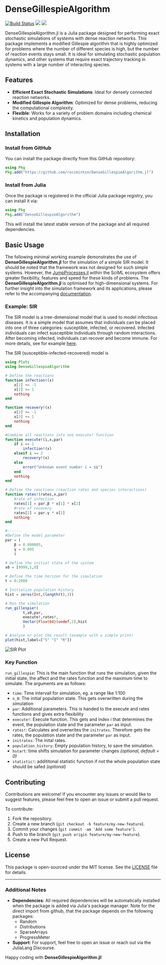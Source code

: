 # DenseGillespieAlgorithm

[![Build Status](https://github.com/roccminton/DenseGillespieAlgorithm.jl/actions/workflows/CI.yml/badge.svg?branch=main)](https://github.com/roccminton/DenseGillespieAlgorithm.jl/actions/workflows/CI.yml?query=branch%3Amain)
[![](https://img.shields.io/badge/docs-stable-blue.svg)](https://roccminton.github.io/DenseGillespieAlgorithm.jl/stable)
[![](https://img.shields.io/badge/docs-dev-blue.svg)](https://roccminton.github.io/DenseGillespieAlgorithm.jl/dev)

DenseGillespieAlgorithm.jl is a Julia package designed for performing exact stochastic simulations of systems with dense reaction networks. This package implements a modified Gillespie algorithm that is highly optimized for problems where the number of different species is high, but the number of reaction events stays small. It is ideal for simulating stochastic population dynamics, and other systems that require exact trajectory tracking in systems with a large number of interacting species.

## Features

- **Efficient Exact Stochastic Simulations**: Ideal for densely connected reaction networks.
- **Modified Gillespie Algorithm**: Optimized for dense problems, reducing the computational complexity.
- **Flexible**: Works for a variety of problem domains including chemical kinetics and population dynamics.

## Installation

### Install from GitHub

You can install the package directly from this GitHub repository:

```julia
using Pkg
Pkg.add("https://github.com/roccminton/DenseGillespieAlgorithm.jl")
```
### Install from Julia

Once the package is registered in the official Julia package registry, you can install it via:

```julia
using Pkg
Pkg.add("DenseGillespieAlgorithm")
```

This will install the latest stable version of the package and all required dependencies.

## Basic Usage

The following minimal working example demonstrates the use of  **DenseGillespieAlgorithm.jl** for the simulation of a simple SIR model. It should be noted that the framework was not designed for such simple systems. However, the [JumpProcesses.jl](https://docs.sciml.ai/JumpProcesses/stable/) within the SciML ecosystem offers greater flexibility, features and speed for these kinds of problems. The **DenseGillespieAlgorithm.jl** is optimised for high-dimensional systems. For further insight into the simulation framework and its applications, please refer to the accompanying [documentation](https://roccminton.github.io/DenseGillespieAlgorithm.jl/stable).

### Example: SIR 
The SIR model is a tree-dimensional model that is used to model infectious diseases. It is a simple model that assumes that individuals can be placed into one of three categories: susceptible, infected, or recovered. Infected individuals can infect susceptible individuals through random interactions. After becoming infected, individuals can recover and become immune. For more details, see for example [here](https://people.wku.edu/lily.popova.zhuhadar/).

The SIR (susceptible-infected-recovered) model is
```julia
using Plots
using DenseGillespieAlgorithm

# Define the reactions
function infection!(x)
    x[1] += -1
    x[2] += 1
    nothing
end

function recovery!(x)
    x[2] += -1
    x[3] += 1
    nothing
end

#Combine all reactions into one execute! function
function execute!(i,x,par)
    if i == 1
        infection!(x)
    elseif i == 2
        recovery!(x)
    else
        error("Unknown event number i = $i")
    end
    nothing
end

# Define the reactions (reaction rates and species interactions)
function rates!(rates,x,par)
    #rate of infection
    rates[1] = par.β * x[1] * x[2]
    #rate of recovery
    rates[2] = par.γ * x[2]
    nothing
end

#------
#Define the model parameter 
par = (
    β = 0.000005,
    γ = 0.005
    )

# Define the initial state of the system 
x0 = [9999,1,0]

# Define the time horizon for the simulation
t = 0:2000

# Initialize population history
hist = zeros(Int,(length(t),3))

# Run the simulation
run_gillespie!(
        t,x0,par,
        execute!,rates!,
        Vector{Float64}(undef,2),hist
        )

# Analyze or plot the result (example with a simple print)
plot(hist,label=["S" "I" "R"])
```
![SIR Plot](https://roccminton.github.io/images/SIR.png)

### Key Function
`run_gillespie`: This is the main function that runs the simulation, given the initial state, the affect and the rates function and the maximum time to simulate. The arguments are as follows:
  - `time`: Time intervall for simulation, eg. a range like 1:100
  - `n_0`: The initial population state. This gets overwritten during the simulation
  - `par`: Additional parameters. This is handed to the execute and rates functions and gives extra flexibility
  - `execute!`: Execute function. This gets and index i that determines the event, the population state and the parameter `par` as input.
  - `rates!`: Calculates and overwrites the `initrates`. Therefore gets the rates, the population state and the parameter `par` as input.
  -  `initrates`: The inital rates. 
  -  `population_history`: Empty population history, to save the simulation.
  -  `hstart`: time shifts simulation for parameter changes _(optional, default = 0)_
  -  `statistic!`: addititonal statistic function if not the whole population state should be safed _(opitonal)_

## Contributing

Contributions are welcome! If you encounter any issues or would like to suggest features, please feel free to open an issue or submit a pull request.

To contribute:

1. Fork the repository.
2. Create a new branch (`git checkout -b feature/my-new-feature`).
3. Commit your changes (`git commit -am 'Add some feature'`).
4. Push to the branch (`git push origin feature/my-new-feature`).
5. Create a new Pull Request.

## License

This package is open-sourced under the MIT license. See the [LICENSE](https://github.com/roccminton/DenseGillespieAlgorithm.jl/blob/main/LICENSE) file for details.

---

### Additional Notes

- **Dependencies**: All required dependencies will be automatically installed when the package is added via Julia's package manager. Note for the direct import from github, that the package depends on the following packages:
  - Random
  - Distributions
  - SparseArrays
  - ProgressMeter
- **Support**: For support, feel free to open an issue or reach out via the JuliaLang Discourse.

Happy coding with **DenseGillespieAlgorithm.jl**!
